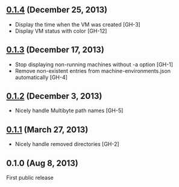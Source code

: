 ## [0.1.4](https://github.com/fgrehm/vagrant-global-status/compare/v0.1.3...v0.1.4) (December 25, 2013)

 - Display the time when the VM was created [GH-3]
 - Display VM status with color [GH-12]

## [0.1.3](https://github.com/fgrehm/vagrant-global-status/compare/v0.1.2...v0.1.3) (December 17, 2013)

 - Stop displaying non-running machines without -a option [GH-1]
 - Remove non-existent entries from machine-environments.json automatically [GH-4]

## [0.1.2](https://github.com/fgrehm/vagrant-global-status/compare/v0.1.1...v0.1.2) (December 3, 2013)

  - Nicely handle Multibyte path names [GH-5]

## [0.1.1](https://github.com/fgrehm/vagrant-global-status/compare/v0.1.0...v0.1.1) (March 27, 2013)

  - Nicely handle removed directories [GH-2]

## 0.1.0 (Aug 8, 2013)

First public release

